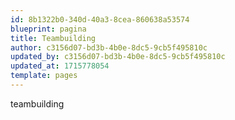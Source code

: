 ```yaml
---
id: 8b1322b0-340d-40a3-8cea-860638a53574
blueprint: pagina
title: Teambuilding
author: c3156d07-bd3b-4b0e-8dc5-9cb5f495810c
updated_by: c3156d07-bd3b-4b0e-8dc5-9cb5f495810c
updated_at: 1715778054
template: pages
---
```

teambuilding
